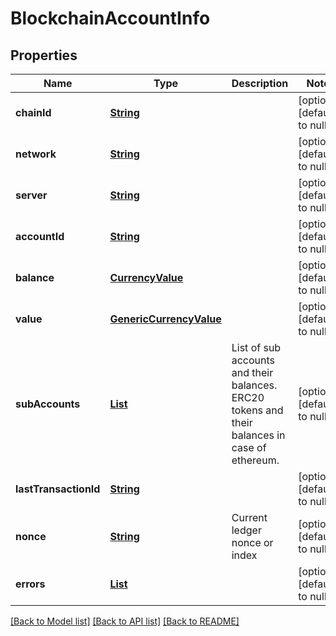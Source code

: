 # BlockchainAccountInfo
## Properties

Name | Type | Description | Notes
------------ | ------------- | ------------- | -------------
**chainId** | [**String**](string.md) |  | [optional] [default to null]
**network** | [**String**](string.md) |  | [optional] [default to null]
**server** | [**String**](string.md) |  | [optional] [default to null]
**accountId** | [**String**](string.md) |  | [optional] [default to null]
**balance** | [**CurrencyValue**](CurrencyValue.md) |  | [optional] [default to null]
**value** | [**GenericCurrencyValue**](GenericCurrencyValue.md) |  | [optional] [default to null]
**subAccounts** | [**List**](SubAccountInfo.md) | List of sub accounts and their balances. ERC20 tokens and their balances in case of ethereum. | [optional] [default to null]
**lastTransactionId** | [**String**](string.md) |  | [optional] [default to null]
**nonce** | [**String**](string.md) | Current ledger nonce or index | [optional] [default to null]
**errors** | [**List**](ServerErrorObject.md) |  | [optional] [default to null]

[[Back to Model list]](../README.md#documentation-for-models) [[Back to API list]](../README.md#documentation-for-api-endpoints) [[Back to README]](../README.md)

